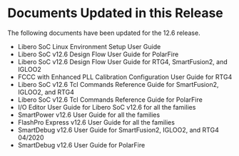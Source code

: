 # Documents Updated in this Release

The following documents have been updated for the 12.6 release.

-   Libero SoC Linux Environment Setup User Guide
-   Libero SoC v12.6 Design Flow User Guide for PolarFire
-   Libero SoC v12.6 Design Flow User Guide for RTG4, SmartFusion2, and IGLOO2
-   FCCC with Enhanced PLL Calibration Configuration User Guide for RTG4
-   Libero SoC v12.6 Tcl Commands Reference Guide for SmartFusion2, IGLOO2, and RTG4
-   Libero SoC v12.6 Tcl Commands Reference Guide for PolarFire
-   I/O Editor User Guide for Libero SoC v12.6 for all the families
-   SmartPower v12.6 User Guide for all the families
-   FlashPro Express v12.6 User Guide for all the families
-   SmartDebug v12.6 User Guide for SmartFusion2, IGLOO2, and RTG4 04/2020
-   SmartDebug v12.6 User Guide for PolarFire

